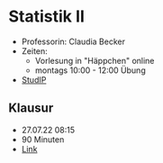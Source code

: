 # Statistik II

- Professorin: Claudia Becker
- Zeiten: 
	- Vorlesung in "Häppchen" online
	- montags 10:00 - 12:00 Übung
- [StudIP](https://studip.uni-halle.de/dispatch.php/course/details?sem_id=ebeda87420748f97f36d62dace526f0f)

## Klausur

- 27.07.22 08:15
- 90 Minuten
- [Link](https://exam.itz.uni-halle.de/goto.php?target=crs_15881&client_id=exam)
